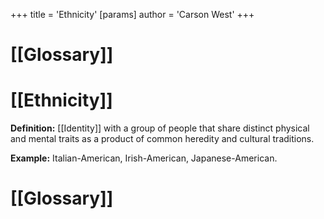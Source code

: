 +++
 title = 'Ethnicity'
[params]
	author = 'Carson West'
+++
# [[Glossary]]

# [[Ethnicity]] 
**Definition:** [[Identity]] with a group of people that share distinct physical and mental traits as a product of common heredity and cultural traditions.

**Example:**  Italian-American, Irish-American, Japanese-American.

# [[Glossary]]